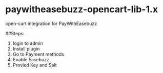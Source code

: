 # paywitheasebuzz-opencart-lib-1.x
open-cart integration for PayWithEasebuzz 

##Steps:

1. login to admin 
2. Install plugin
3. Go to Payment methods
5. Enable Easebuzz
6. Provied Key and Salt


